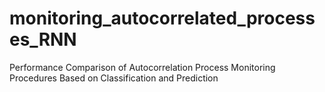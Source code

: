 # monitoring_autocorrelated_processes_RNN
Performance Comparison of Autocorrelation Process Monitoring Procedures Based on Classification and Prediction
